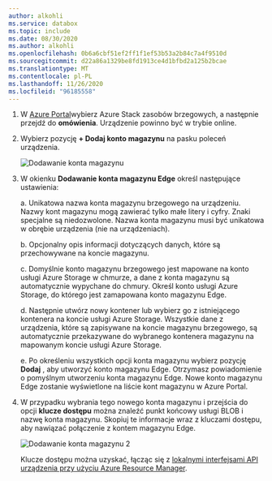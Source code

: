```yaml
---
author: alkohli
ms.service: databox
ms.topic: include
ms.date: 08/30/2020
ms.author: alkohli
ms.openlocfilehash: 0b6a6cbf51ef2ff1f1ef53b53a2b84c7a4f9510d
ms.sourcegitcommit: d22a86a1329be8fd1913ce4d1bfbd2a125b2bcae
ms.translationtype: MT
ms.contentlocale: pl-PL
ms.lasthandoff: 11/26/2020
ms.locfileid: "96185558"
---
```

1. W [Azure Portal](https://portal.azure.com/)wybierz Azure Stack zasobów brzegowych, a następnie przejdź do **omówienia**. Urządzenie powinno być w trybie online.

2. Wybierz pozycję **+ Dodaj konto magazynu** na pasku poleceń urządzenia. 

   ![Dodawanie konta magazynu](media/azure-stack-edge-gateway-add-storage-account/add-storage-account-1.png)

3. W okienku **Dodawanie konta magazynu Edge** określ następujące ustawienia:

    a. Unikatowa nazwa konta magazynu brzegowego na urządzeniu. Nazwy kont magazynu mogą zawierać tylko małe litery i cyfry. Znaki specjalne są niedozwolone. Nazwa konta magazynu musi być unikatowa w obrębie urządzenia (nie na urządzeniach).

    b. Opcjonalny opis informacji dotyczących danych, które są przechowywane na koncie magazynu.  
    
    c. Domyślnie konto magazynu brzegowego jest mapowane na konto usługi Azure Storage w chmurze, a dane z konta magazynu są automatycznie wypychane do chmury. Określ konto usługi Azure Storage, do którego jest zamapowana konto magazynu Edge.  

    d. Następnie utwórz nowy kontener lub wybierz go z istniejącego kontenera na koncie usługi Azure Storage. Wszystkie dane z urządzenia, które są zapisywane na koncie magazynu brzegowego, są automatycznie przekazywane do wybranego kontenera magazynu na mapowanym koncie usługi Azure Storage.

    <!--![Add a storage account](media/azure-stack-edge-gateway-add-storage-account/add-storage-account-2.png)-->

    e. Po określeniu wszystkich opcji konta magazynu wybierz pozycję **Dodaj** , aby utworzyć konto magazynu Edge. Otrzymasz powiadomienie o pomyślnym utworzeniu konta magazynu Edge. Nowe konto magazynu Edge zostanie wyświetlone na liście kont magazynu w Azure Portal. 

    
4. W przypadku wybrania tego nowego konta magazynu i przejścia do opcji **klucze dostępu** można znaleźć punkt końcowy usługi BLOB i nazwę konta magazynu. Skopiuj te informacje wraz z kluczami dostępu, aby nawiązać połączenie z kontem magazynu Edge.

    ![Dodawanie konta magazynu 2](media/azure-stack-edge-gateway-add-storage-account/add-storage-account-4.png)

    Klucze dostępu można uzyskać, łącząc się z [lokalnymi interfejsami API urządzenia przy użyciu Azure Resource Manager](../articles/databox-online/azure-stack-edge-j-series-connect-resource-manager.md). 
